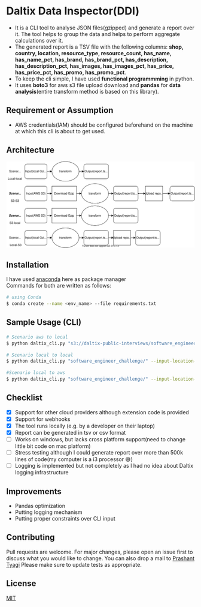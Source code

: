 # Daltix Data Inspector(DDI)

* It is a CLI tool to analyse JSON files(gzipped) and generate a report over it. The tool helps to group the data and helps to perform aggregate calculations over it.
* The generated report is a TSV file with the following columns:
**shop, country, location, resource_type, resource_count, has_name,
has_name_pct, has_brand, has_brand_pct, has_description,
has_description_pct, has_images, has_images_pct, has_price,
has_price_pct, has_promo, has_promo_pct**.
* To keep the cli simple, I have used **functional programmming** in python.
* It uses **boto3** for aws s3 file upload download and **pandas** for **data analysis**(entire transform method is based on this library).

## Requirement or Assumption
* AWS credentials(IAM) should be configured beforehand on the machine at which this cli is about to get used.
 
## Architecture
 ![pipeline_daltix_cli](architecture/daltix_cli_architecture.svg)


## Installation

I have used [anaconda](https://www.anaconda.com/products/individual) here as package manager\
Commands for both are written as follows:
```bash
# using Conda
$ conda create --name <env_name> --file requirements.txt
```

## Sample Usage (CLI)

```bash
# Scenario aws to local
$ python daltix_cli.py "s3://daltix-public-interviews/software_engineer_challenge/transformer-output-default-prod-4-2021-03-21-07-42-18-876da73a-4eec-4982-a453-c1876853556f" --input-location-type "aws s3" --report-format "tsv"
```

```bash
# Scenario local to local
$ python daltix_cli.py "software_engineer_challenge/" --input-location-type "local" --report-format "csv"
```

```bash
#Scenario local to aws
$ python daltix_cli.py "software_engineer_challenge/" --input-location-type "local" --report-format "csv" --output-location "s3://daltix-public-interviews" --output-location-type "aws s3"
```

## Checklist
- [x] Support for other cloud providers although extension code is provided
- [x] Support for webhooks
- [x] The tool runs locally (e.g. by a developer on their laptop)
- [x] Report can be generated in tsv or csv format  
- [ ] Works on windows, but lacks cross platform support(need to change little bit code on mac platform)
- [ ] Stress testing although I could generate report over more than 500k lines of code(my computer is a i3 processor :sweat_smile:)
- [ ] Logging is implemented but not completely as I had no idea about Daltix logging infrastructure

## Improvements
* Pandas optimization
* Putting logging mechanism
* Putting proper constraints over CLI input

## Contributing
Pull requests are welcome. For major changes, please open an issue first to discuss what you would like to change.
You can also drop a mail to [Prashant Tyagi](mailto:tyagi.prashant0099@gmail.com)
Please make sure to update tests as appropriate.

## License
[MIT](https://choosealicense.com/licenses/mit/)
